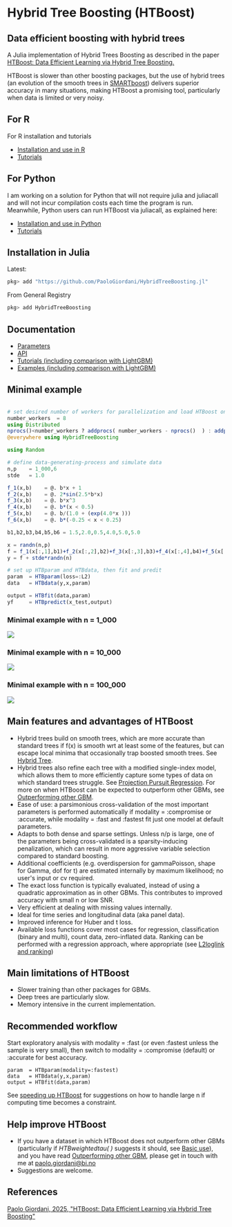 # Hybrid Tree Boosting (HTBoost)


## Data efficient boosting with hybrid trees 

A Julia implementation of Hybrid Trees Boosting as described in the paper [HTBoost: Data Efficient Learning via Hybrid Tree Boosting.](https://papers.ssrn.com/sol3/papers.cfm?abstract_id=5143093)


HTBoost is slower than other boosting packages, but the use of hybrid trees (an evolution of the smooth trees in [SMARTboost](https://github.com/PaoloGiordani/SMARTboost.jl)) delivers superior accuracy in many situations, making HTBoost a promising tool, particularly when data is limited or very noisy. 

## For R 

For R installation and tutorials

- [Installation and use in R](tutorials_R/Installation_and_use_in_R.md)
- [Tutorials](Tutorials_R.md) 


## For Python 

I am working on a solution for Python that will not require julia and juliacall and will not incur compilation costs each time the program is run. Meanwhile, Python users can run HTBoost via juliacall, as explained here:

- [Installation and use in Python](tutorials_py/Installation_and_use_in_Python.md)
- [Tutorials](Tutorials_py.md) 


## Installation in Julia 

Latest:

```julia
pkg> add "https://github.com/PaoloGiordani/HybridTreeBoosting.jl"    
```

From General Registry

```julia
pkg> add HybridTreeBoosting    
```

## Documentation 

- [Parameters](Parameters.md)
- [API](JuliaAPI.md)
- [Tutorials (including comparison with LightGBM)](Tutorials.md) 
- [Examples (including comparison with LightGBM)](Examples.md) 

## Minimal example 

```julia

# set desired number of workers for parallelization and load HTBoost on all workers
number_workers  = 8      
using Distributed
nprocs()<number_workers ? addprocs( number_workers - nprocs()  ) : addprocs(0)
@everywhere using HybridTreeBoosting

using Random 

# define data-generating-process and simulate data  
n,p    = 1_000,6
stde   = 1.0

f_1(x,b)    = @. b*x + 1 
f_2(x,b)    = @. 2*sin(2.5*b*x)  
f_3(x,b)    = @. b*x^3
f_4(x,b)    = @. b*(x < 0.5) 
f_5(x,b)    = @. b/(1.0 + (exp(4.0*x )))
f_6(x,b)    = @. b*(-0.25 < x < 0.25) 

b1,b2,b3,b4,b5,b6 = 1.5,2.0,0.5,4.0,5.0,5.0

x = randn(n,p)
f = f_1(x[:,1],b1)+f_2(x[:,2],b2)+f_3(x[:,3],b3)+f_4(x[:,4],b4)+f_5(x[:,5],b5)+f_6(x[:,6],b6)
y = f + stde*randn(n)

# set up HTBparam and HTBdata, then fit and predit
param  = HTBparam(loss=:L2)       
data   = HTBdata(y,x,param)

output = HTBfit(data,param)
yf     = HTBpredict(x_test,output)  

```

### Minimal example with n = 1_000

![](assets/Minimal1k.png)

### Minimal example with n = 10_000

![](assets/Minimal10k.png)

### Minimal example with n = 100_000

![](assets/Minimal100k.png)

## Main features and advantages of HTBoost 

- Hybrid trees build on smooth trees, which are more accurate than standard trees if f(x) is smooth wrt at least some of the features, but can escape local minima that occasionally trap boosted smooth trees. See [Hybrid Tree](examples/Hybrid_trees.md).
- Hybrid trees also refine each tree with a modified single-index model, which allows them to more efficiently capture some types of data on which standard trees struggle. See [Projection Pursuit Regression](examples/Projection_pursuit_regression.md). For more on when HTBoost can be expected to outperform other GBMs, see [Outperforming other GBM](Outperforming_other_GBM.md).
- Ease of use: a parsimonious cross-validation of the most important parameters is performed automatically if modality = :compromise or :accurate, while modality = :fast and :fastest fit just one model at default parameters.
- Adapts to both dense and sparse settings. Unless n/p is large, one of the parameters being cross-validated is a sparsity-inducing penalization, which can result in more aggressive variable selection compared to standard boosting.
- Additional coefficients (e.g. overdispersion for gammaPoisson, shape for Gamma, dof for t) are estimated internally by maximum likelihood; no user's input or cv required.
- The exact loss function is typically evaluated, instead of using a quadratic approximation as in other GBMs. This contributes to improved accuracy with small n or low SNR.
- Very efficient at dealing with missing values internally.
- Ideal for time series and longitudinal data (aka panel data).
- Improved inference for Huber and t loss. 
- Available loss functions cover most cases for regression, classification (binary and multi), count data, zero-inflated data. Ranking can be performed with a regression approach, where appropriate (see [L2loglink and ranking](tutorials/L2loglink_and_rank.md))
  
## Main limitations of HTBoost 

- Slower training than other packages for GBMs.
- Deep trees are particularly slow.
- Memory intensive in the current implementation. 

## Recommended workflow 

Start exploratory analysis with modality = :fast (or even :fastest unless the sample is very small),
then switch to modality = :compromise (default) or :accurate for best accuracy. 

```
param  = HTBparam(modality=:fastest)       
data   = HTBdata(y,x,param)
output = HTBfit(data,param)
```

See [speeding up HTBoost](tutorials/Faster_large_n.md) for suggestions on how to handle large n if computing time becomes a constraint.
## Help improve HTBoost 

- If you have a dataset in which HTBoost does not outperform other GBMs (particularly if *HTBweightedtau( )* suggests it should, see [Basic use](tutorials/Basic_use.md)), and you have read [Outperforming other GBM](Outperforming_other_GBM.md), please get in touch with me at paolo.giordani@bi.no
- Suggestions are welcome.

## References
[Paolo Giordani, 2025, "HTBoost: Data Efficient Learning via Hybrid Tree Boosting"](https://papers.ssrn.com/sol3/papers.cfm?abstract_id=5143093)
